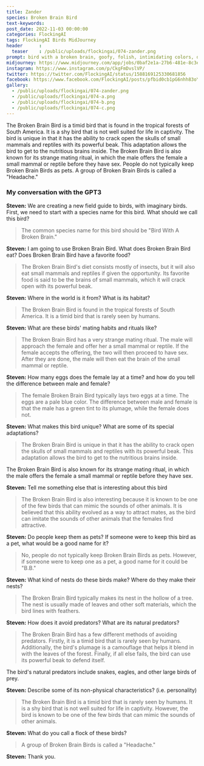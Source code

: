 ```yaml
---
title: Zander
species: Broken Brain Bird
text-keywords: 
post_date: 2022-11-03 00:00:00
categories: FlockingAI
tags: FlockingAI Birds MidJourney 
header      :
  teaser    : /public/uploads/flockingai/074-zander.png
prompt: bird with a broken brain, goofy, folish, intimidating colors, dark comic style, extremely detailed, sharp focus, in the style of Mcbess and Rossdraws, aesthetic glitch style, Ink Dropped in water, splatter drippings, pulp Manga, Banksy, cinematic lighting
midjourney: https://www.midjourney.com/app/jobs/0baf2e1a-27b6-481e-8c3e-e68862dc7ff0
instagram: https://www.instagram.com/p/CkgFmDvslVP/
twitter: https://twitter.com/FlockingAI/status/1588169125330681856
facebook: https://www.facebook.com/FlockingAI/posts/pfbid0cb1pG6nhh83oYwx4RsZ3EcYveQoerH8dY3UFYvkZD2emc9BM7APMLnXVa5ZBaZ7ml
gallery: 
  - /public/uploads/flockingai/074-zander.png
  - /public/uploads/flockingai/074-a.png
  - /public/uploads/flockingai/074-b.png
  - /public/uploads/flockingai/074-c.png
---
```


The Broken Brain Bird is a timid bird that is found in the tropical forests of South America. It is a shy bird that is not well suited for life in captivity. The bird is unique in that it has the ability to crack open the skulls of small mammals and reptiles with its powerful beak. This adaptation allows the bird to get to the nutritious brains inside. The Broken Brain Bird is also known for its strange mating ritual, in which the male offers the female a small mammal or reptile before they have sex. People do not typically keep Broken Brain Birds as pets. A group of Broken Brain Birds is called a "Headache."

### My conversation with the GPT3

**Steven:** We are creating a new field guide to birds, with imaginary birds. First, we need to start with a species name for this bird. What should we call this bird?

> The common species name for this bird should be "Bird With A Broken Brain."

**Steven:** I am going to use Broken Brain Bird. What does Broken Brain Bird eat? Does Broken Brain Bird have a favorite food?

> The Broken Brain Bird's diet consists mostly of insects, but it will also eat small mammals and reptiles if given the opportunity. Its favorite food is said to be the brains of small mammals, which it will crack open with its powerful beak.

**Steven:** Where in the world is it from? What is its habitat?

> The Broken Brain Bird is found in the tropical forests of South America. It is a timid bird that is rarely seen by humans.

**Steven:** What are these birds' mating habits and rituals like?

> The Broken Brain Bird has a very strange mating ritual. The male will approach the female and offer her a small mammal or reptile. If the female accepts the offering, the two will then proceed to have sex. After they are done, the male will then eat the brain of the small mammal or reptile.

**Steven:** How many eggs does the female lay at a time? and how do you tell the difference between male and female?

> The female Broken Brain Bird typically lays two eggs at a time. The eggs are a pale blue color. The difference between male and female is that the male has a green tint to its plumage, while the female does not.

**Steven:** What makes this bird unique? What are some of its special adaptations?

> The Broken Brain Bird is unique in that it has the ability to crack open the skulls of small mammals and reptiles with its powerful beak. This adaptation allows the bird to get to the nutritious brains inside.

The Broken Brain Bird is also known for its strange mating ritual, in which the male offers the female a small mammal or reptile before they have sex.

**Steven:** Tell me something else that is interesting about this bird

> The Broken Brain Bird is also interesting because it is known to be one of the few birds that can mimic the sounds of other animals. It is believed that this ability evolved as a way to attract mates, as the bird can imitate the sounds of other animals that the females find attractive.

**Steven:** Do people keep them as pets? If someone were to keep this bird as a pet, what would be a good name for it?

> No, people do not typically keep Broken Brain Birds as pets. However, if someone were to keep one as a pet, a good name for it could be "B.B."

**Steven:** What kind of nests do these birds make? Where do they make their nests?

> The Broken Brain Bird typically makes its nest in the hollow of a tree. The nest is usually made of leaves and other soft materials, which the bird lines with feathers.

**Steven:** How does it avoid predators? What are its natural predators?

> The Broken Brain Bird has a few different methods of avoiding predators. Firstly, it is a timid bird that is rarely seen by humans. Additionally, the bird's plumage is a camouflage that helps it blend in with the leaves of the forest. Finally, if all else fails, the bird can use its powerful beak to defend itself.

The bird's natural predators include snakes, eagles, and other large birds of prey.

**Steven:** Describe some of its non-physical characteristics? (i.e. personality)

> The Broken Brain Bird is a timid bird that is rarely seen by humans. It is a shy bird that is not well suited for life in captivity. However, the bird is known to be one of the few birds that can mimic the sounds of other animals.

**Steven:** What do you call a flock of these birds?

> A group of Broken Brain Birds is called a "Headache."

**Steven:** Thank you.
